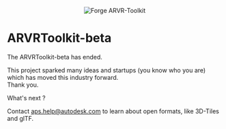 <p align="center">
  <img src="logo_forge.png" alt="Forge ARVR-Toolkit" />
</p>

<h1>ARVRToolkit-beta</h1>
The ARVRToolkit-beta has ended.  

This project sparked many ideas and startups (you know who you are) which has moved this industry forward.  
Thank you.  

What's next ?  

Contact aps.help@autodesk.com to learn about open formats, like 3D-Tiles and glTF.
